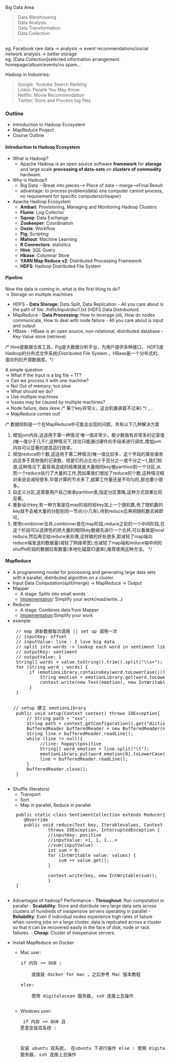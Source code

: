 Big Data Area
> Data Warehousing<br/>
> Data Analysis<br/>
> Data Transformation<br/>
> Data Collection<br/>
> ...<br/>

eg. Facebook rare data -> analysis -> event recommendations/social network analysis -> better storage<br/>
eg. [Data Collection]selected information arrangement: homepage/album/events/no spam...<br/>

Hadoop in Industries:
> Google: Youtube Search Ranking<br/>
> Linkin: People You May Know<br/>
> Netflix: Movie Recommendation<br/>
> Twitter: Store and Process log files<br/>

### Outline ###
 + Introduction to Hadoop Ecosystem
 + MapReduce Project
 + Course Outline
 
 #### Introduction to Hadoop Ecosystem ####
  + What is Hadoop?
       - Apache Hadoop is an open source software **framework** for 
       **storage** and large scale **processing of data-sets** on **clusters of commodity** hardware.
  + Why is Hadoop?
       - Big Data --Break into pieces--> Piece of data --merge-->Final Result
       - advantage: to process problem(data) one computer cannot process, no requirement for specific computers(cheaper)
  + Apache Hadoop Ecosystem
       - **Ambari**: Provisioning, Managing and Monitoring Hadoop Clusters
       - **Flume**: Log Collector
       - **Sqoop**: Data Exchange
       - **Zookeeper**: Coordination
       - **Oozie**: Workflow
       - **Pig**: Scripting
       - **Mahout**: Machine Learning
       - **R Connectors**: statistics
       - **Hive**: SQL Query
       - **Hbase**: Columnar Store
       - **YARN Map Reduce v2**: Distributed Processing Framework
       - **HDFS**: Hadoop Distributed File System
 
 #### Pipeline ####
  Now the data is coming in, what is the first thing to do?<br/>
  -> Storage on multiple machines
  + HDFS
        - **Data Storage:** Data Split, Data Replication
        - All you care about is the path of file: /hdfs/input/doc1.txt (HDFS Data  Distribution)
  + MapReduce
        - **Data Processing:** How to leverage job, How do nodes communicate, How to deal with node failure
        - All you care about is input and output
  + HBase
        - HBase is an open source, non-relational, distributed database
        - Key-Value store (retrieve)
        
 /* Hive是数据仓库工具，Pig是大数据分析平台，为用户提供多种接口，	HDFS是Hadoop的分布式文件系统(Distributed File System ，HBase是一个分布式的、面向列的开源数据库。*/
  
  A simple question <br/>
  -> What if the input is a big file = 1T? <br/>
  -> Can we process it with one machine? <br/>
  -> No! Out of memory; too slow <br/>
  -> What should we do? <br/>
  -> Use multiple machines <br/>
  -> Issues may be caused by multiple machines? <br/>
  -> Node failure, data skew /* 某个key非常火，这台机器承载不过来) */ ,... <br/>
  -> MapReduce comes out!<br/>
  
  /*
  数据倾斜是一个在MapReduce中可能会出现的问题，共有以下几种解决方案 <br/>
  1. 增加jvm内存,这适用于第一种情况'唯一值非常少，极少数值有非常多的记录值(唯一值少于几千)',这种情况下,往往只能通过硬件的手段来进行调优,增加jvm内存可以显著的提高运行效率。
  2. 增加reduce的个数,这适用于第二种情况(唯一值比较多，这个字段的某些值有远远多于其他值的记录数，但是它的占比也小于百分之一或千分之一),我们知道,这种情况下,最容易造成的结果就是大量相同key被partition到一个分区,从而一个reduce执行了大量的工作,而如果我们增加了reduce的个数,这种情况相对来说会减轻很多,毕竟计算的节点多了,就算工作量还是不均匀的,那也要小很多。
  3. 自定义分区,这需要用户自己继承partition类,指定分区策略,这种方式效果比较显著。
  4. 重新设计key,有一种方案是在map阶段时给key加上一个随机数,有了随机数的key就不会被大量的分配到同一节点(小几率),待到reduce后再把随机数去掉即可。
  5. 使用combinner合并,combinner是在map阶段,reduce之前的一个中间阶段,在这个阶段可以选择性的把大量的相同key数据先进行一个合并,可以看做是local reduce,然后再交给reduce来处理,这样做的好处很多,即减轻了map端向reduce端发送的数据量(减轻了网络带宽),也减轻了map端和reduce端中间的shuffle阶段的数据拉取数量(本地化磁盘IO速率),推荐使用这种方法。
  */
  
  #### MapReduce ####
   + A programming model for processing and generating large data sets with a parallel, distributed algorithm on a cluster.
   + Input Data Computation(split/merge) -> MapReduce -> Output
   + Mapper
        - A stage: Splits into small words
        - [Implementation](https://hadoop.apache.org/docs/r2.6.2/api/org/apache/hadoop/mapreduce/Mapper.html): Simplify your work(read/write...)
   + Reducer
        - A stage: Combines data from Mapper
        - [Implementation](https://hadoop.apache.org/docs/r2.6.2/api/org/apache/hadoop/mapreduce/Reducer.html):Simplify your work
   + example<br/>
   
   <pre name = "code" class="java">
    // map 进新数据每次调用 || set up 调用一次
    // inputKey: offset
    // inputValue: line : I love big data
    // split into words -> lookup each word in sentiment library
    // outputKey: sentiment
    // outputValue: 1
    String[] words = value.toString().trim().split("\\s+"); //split by space
    for (String word : words) {
         if (emotionLibrary.containsKey(word.toLowerCase())) {
             String emotion = emotionLibrary.get(word.toLowerCase());
             context.write(new Text(emotion), new IntWritable(1));
         }
    }
    </pre> 
    
   <pre name = "code" class="java">
   // setup 建立 emotionLibrary
    public void setup(Context context) throws IOException{
        // String path = "xxx";
        String path = context.getConfiguration().get("dictionary");
        BufferedReader bufferedReader = new BufferedReader(new FileReader(path));
        String line = bufferedReader.readLine();
        while (line != null){
             //line: happy\tpositive
             String[] word_emotion = line.split("\t");
             emotionLibrary.put(word_emotion[0].toLowerCase(), word_emotion[1]);
             line = bufferedReader.readLine();
        }
        bufferedReader.close();
    }
   </pre> 
   
   + Shuffle (Iterators)
        - Transport
        - Sort
        - Map in parallel, Reduce in parallel
   
   <pre name = "code" class="java">
    public static class SentimentCollection extends Reducer<Text, IntWritable, Text, IntWritable>{
       @Override
       public void reduce(Text key, Iterable<IntWritable>values, Context context)
                throws IOException, InterruptedException {
                //inputKey: positive
                //inputValue: <1, 1, 1...>
                //sum(inputValue)
                int sum = 0;
                for (IntWritable value: values) {
                    sum += value.get();
                }
                
                context.write(key, new IntWritable(sum));
                }
    }
   </pre> 
        
  + Advantages of hadoop? Performance
        - **Throughout**: Run computation in parallel
        - **Scalability**: Store and distribute very large data sets across clusters of hundreds of inexpensive servers operating in parallel
        - **Reliability**: Even if individual nodes experience high rates of failure when running jobs on a large cluster, data is replicated across a cluster so that it can be recovered easily in the face of disk, node or rack failures.
        - **Cheap**: Cluster of inexpensive servers.
  
   + Install MapReduce on Docker
        - Mac user: 
        <pre name = "code">
        if 内存 >= 8GB :

            直接装 docker for mac ，之后参考 Mac 版本教程

        else:
    
            使用 digitalocean 服务器, ssh 连接上去操作
        </pre> 
        - Windows user:
         <pre name = "code">
         if 内存 >= 8GB 且 愿意安装双系统 :

            安装 ubuntu 双系统， 在ubuntu 下进行操作
         else :
            使用 digitalocean 服务器, ssh 连接上去操作 
            
        </pre>
